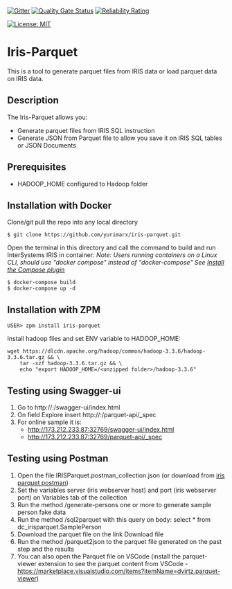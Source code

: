  [![Gitter](https://img.shields.io/badge/Available%20on-Intersystems%20Open%20Exchange-00b2a9.svg)](https://openexchange.intersystems.com/package/iris-parquet)
 [![Quality Gate Status](https://community.objectscriptquality.com/api/project_badges/measure?project=intersystems_iris_community%2Fjirisreport&metric=alert_status)](https://community.objectscriptquality.com/dashboard?id=intersystems_iris_community%2Firis-parquet)
 [![Reliability Rating](https://community.objectscriptquality.com/api/project_badges/measure?project=intersystems_iris_community%2Fjirisreport&metric=reliability_rating)](https://community.objectscriptquality.com/dashboard?id=intersystems_iris_community%2Firis-parquet)

[![License: MIT](https://img.shields.io/badge/License-MIT-blue.svg?style=flat&logo=AdGuard)](LICENSE)
# Iris-Parquet
This is a tool to generate parquet files from IRIS data or load parquet data on IRIS data.

## Description
The Iris-Parquet allows you:
* Generate parquet files from IRIS SQL instruction
* Generate JSON from Parquet file to allow you save it on IRIS SQL tables or JSON Documents


## Prerequisites
* HADOOP_HOME configured to Hadoop folder

## Installation with Docker

Clone/git pull the repo into any local directory

```
$ git clone https://github.com/yurimarx/iris-parquet.git
```

Open the terminal in this directory and call the command to build and run InterSystems IRIS in container:
*Note: Users running containers on a Linux CLI, should use "docker compose" instead of "docker-compose"*
*See [Install the Compose plugin](https://docs.docker.com/compose/install/linux/)*


```
$ docker-compose build
$ docker-compose up -d
```

## Installation with ZPM

```
USER> zpm install iris-parquet
```

Install hadoop files and set ENV variable to HADOOP_HOME:

```
wget https://dlcdn.apache.org/hadoop/common/hadoop-3.3.6/hadoop-3.3.6.tar.gz && \
    tar -xzf hadoop-3.3.6.tar.gz && \
    echo "export HADOOP_HOME=/<unzipped folder>/hadoop-3.3.6"
```

## Testing using Swagger-ui
1. Go to http://<host>:<port>/swagger-ui/index.html
2. On field Explore insert http://<host>:<port>/parquet-api/_spec
3. For online sample it is:
    - http://173.212.233.87:32769/swagger-ui/index.html
    - http://173.212.233.87:32769/parquet-api/_spec

## Testing using Postman
1. Open the file IRISParquet.postman_collection.json (or download from [iris parquet postman](https://github.com/yurimarx/iris-parquet/raw/main/IRISParquet.postman_collection.json)) 
2. Set the variables server (iris webserver host) and port (iris webserver port) on Variables tab of the collection
3. Run the method /generate-persons one or more to generate sample person fake data
4. Run the method /sql2parquet with this query on body: select * from dc_irisparquet.SamplePerson
5. Download the parquet file on the link Download file
6. Run the method /parquet2json to the parquet file generated on the past step and the results
7. You can also open the Parquet file on VSCode (install the parquet-viewer extension to see the parquet content from VSCode - https://marketplace.visualstudio.com/items?itemName=dvirtz.parquet-viewer)